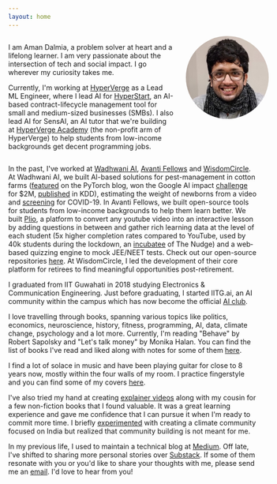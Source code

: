 ```yaml
---
layout: home
---
```


<p>
<div style="display: grid; grid-template-columns: repeat(3, minmax(0, 1fr));">
  
  <div style="grid-column: span 2 / span 2;"> 
  <p >I am Aman Dalmia, a problem solver at heart and a lifelong learner. I am very passionate about the intersection of tech and social impact. I go wherever my curiosity takes me.</p>

<p>Currently, I'm working at <a href="https://hyperverge.co/">HyperVerge</a> as a Lead ML Engineer, where I lead AI for <a href="https://hyperstart.com/">HyperStart</a>, an AI-based contract-lifecycle management tool for small and medium-sized businesses (SMBs). I also lead AI for SensAI, an AI tutor that we're building at <a href="https://academy.hyperverge.org/">HyperVerge Academy</a> (the non-profit arm of HyperVerge) to help students from low-income backgrounds get decent programming jobs.</p>

  </div>

  <img width=200 style="border-radius: 9999px; margin-left: 1.5rem;" src="/assets/bbq.jpeg" />
</div>

<p>In the past, I've worked at <a href="https://wadhwaniai.org/">Wadhwani AI</a>, <a href="https://avantifellows.org/">Avanti Fellows</a> and <a href="https://wisdomcircle.com/">WisdomCircle</a>. At Wadhwani AI, we built AI-based solutions for pest-management in cotton farms (<a href="https://medium.com/pytorch/how-wadhwani-ai-uses-pytorch-to-empower-cotton-farmers-14397f4c9f2b">featured</a> on the PyTorch blog, won the Google AI impact <a href="https://www.wadhwaniai.org/2019/05/we-are-a-google-ai-impact-grantee/">challenge</a> for $2M, <a href="https://dl.acm.org/doi/10.1145/3394486.3403363">published</a> in KDD), estimating the weight of newborns from a video and <a href="https://arxiv.org/abs/2009.08790">screening</a> for COVID-19. In Avanti Fellows, we built open-source tools for students from low-income backgrounds to help them learn better. We built <a href="https://plio.in/">Plio</a>, a platform to convert any youtube video into an interactive lesson by adding questions in between and gather rich learning data at the level of each student (5x higher completion rates compared to YouTube, used by 40k students during the lockdown, an <a href="https://yourstory.com/2021/01/meet-16-enterprising-organisations-india-made-nudge-incubator-cohort-7">incubatee</a> of The Nudge) and a web‐based quizzing engine to mock JEE/NEET tests. Check out our open-source repositories <a href="https://github.com/avantifellows">here</a>. At WisdomCircle, I led the development of their core platform for retirees to find meaningful opportunities post-retirement.</p>

<p>I graduated from IIT Guwahati in 2018 studying Electronics & Communication Engineering. Just before graduating, I started IITG.ai, an AI community within the campus which has now become the official <a href="https://linktr.ee/iitg.ai">AI club</a>.</p>

<p>I love travelling through books, spanning various topics like politics, economics, neuroscience, history, fitness, programming, AI, data, climate change, psychology and a lot more. Currently, I'm reading "Behave" by Robert Sapolsky and "Let's talk money" by Monika Halan. You can find the list of books I've read and liked along with notes for some of them <a href="/mental-food">here</a>.</p>

<p>I find a lot of solace in music and have been playing guitar for close to 8 years now, mostly within the four walls of my room. I practice fingerstyle and you can find some of my covers <a href="/covers">here</a>. </p>

<p>I've also tried my hand at creating <a href="https://www.youtube.com/@chasingcuriosity5308">explainer videos</a> along with my cousin for a few non-fiction books that I found valuable. It was a great learning experience and gave me confidence that I can pursue it when I'm ready to commit more time. I briefly <a href="https://amandalmia.substack.com/p/taking-the-first-stride-in-my-climate">experimented</a> with creating a climate community focused on India but realized that community building is not meant for me.</p>

<p>In my previous life, I used to maintain a technical blog at <a href="https://medium.com/inveterate-learner" target="_blank">Medium</a>. Off late, I've shifted to sharing more personal stories over <a href="https://amandalmia.substack.com" target="_blank">Substack</a>. If some of them resonate with you or you'd like to share your thoughts with me, please send me an <a href="mailto:amandalmia18@gmail.com">email</a>. I'd love to hear from you!

</p>
